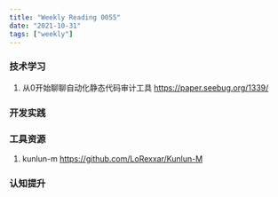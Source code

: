 ```yaml
---
title: "Weekly Reading 0055"
date: "2021-10-31"
tags: ["weekly"]
---
```


### 技术学习
1. 从0开始聊聊自动化静态代码审计工具 https://paper.seebug.org/1339/

### 开发实践


### 工具资源
1. kunlun-m https://github.com/LoRexxar/Kunlun-M

### 认知提升
